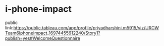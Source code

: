 # i-phone-impact
public link:https://public.tableau.com/app/profile/priyadharshini.m5915/viz/URCWTeam6Iphoneimpact_16974455612240/Story1?publish=yes#WelcomeQuestionnaire

